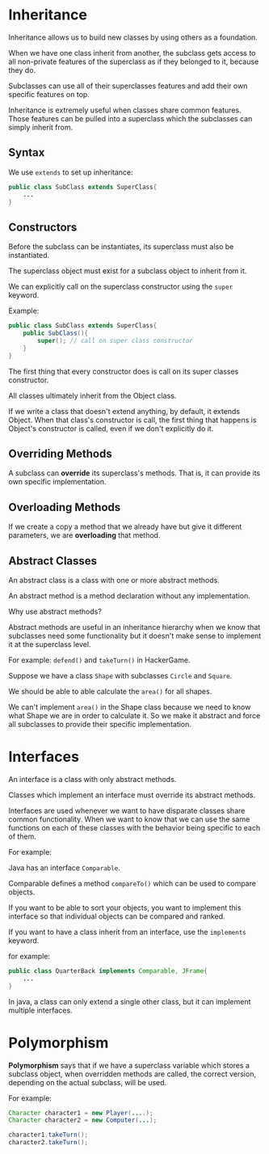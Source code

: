 # Inheritance

Inheritance allows us to build new classes by using others as a foundation.

When we have one class inherit from another, the subclass gets access to all non-private features of the superclass as if they belonged to it, because they do.

Subclasses can use all of their superclasses features and add their own specific features on top.

Inheritance is extremely useful when classes share common features. Those features can be pulled into a superclass which the subclasses can simply inherit from.

## Syntax

We use `extends` to set up inheritance:

``` java
public class SubClass extends SuperClass{
    ...
}
```

## Constructors

Before the subclass can be instantiates, its superclass must also be instantiated.

The superclass object must exist for a subclass object to inherit from it.

We can explicitly call on the superclass constructor using the `super` keyword.

Example:

```java 
public class SubClass extends SuperClass{
    public SubClass(){
        super(); // call on super class constructor
    }
}
```

The first thing that every constructor does is call on its super classes constructor.

All classes ultimately inherit from the Object class.

If we write a class that doesn't extend anything, by default, it extends Object. When that class's constructor is call, the first thing that happens is Object's constructor is called, even if we don't explicitly do it.

## Overriding Methods

A subclass can **override** its superclass's methods. That is, it can provide its own specific implementation.

## Overloading Methods

If we create a copy a method that we already have but give it different parameters, we are **overloading** that method.

## Abstract Classes

An abstract class is a class with one or more abstract methods.

An abstract method is a method declaration without any implementation.

Why use abstract methods?

Abstract methods are useful in an inheritance hierarchy when we know that subclasses need some functionality but it doesn't make sense to implement it at the superclass level.

For example: `defend()` and `takeTurn()` in HackerGame.

Suppose we have a class `Shape` with subclasses `Circle` and `Square`.

We should be able to able calculate the `area()` for all shapes.

We can't implement `area()` in the Shape class because we need to know what Shape we are in order to calculate it. So we make it abstract and force all subclasses to provide their specific implementation.

# Interfaces

An interface is a class with only abstract methods. 

Classes which implement an interface must override its abstract methods.

Interfaces are used whenever we want to have disparate classes share common functionality. When we want to know that we can use the same functions on each of these classes with the behavior being specific to each of them.

For example:

Java has an interface `Comparable`.

Comparable defines a method `compareTo()` which can be used to compare objects. 

If you want to be able to sort your objects, you want to implement this interface so that individual objects can be compared and ranked.


If you want to have a class inherit from an interface, use the `implements` keyword.

for example:

``` java
public class QuarterBack implements Comparable, JFrame{
    ...
}
```

In java, a class can only extend a single other class, but it can implement multiple interfaces.

# Polymorphism

**Polymorphism** says that if we have a superclass variable which stores a subclass object, when overridden methods are called, the correct version, depending on the actual subclass, will be used.

For example:

``` java
Character character1 = new Player(....);
Character character2 = new Computer(...);

character1.takeTurn();
character2.takeTurn();
```